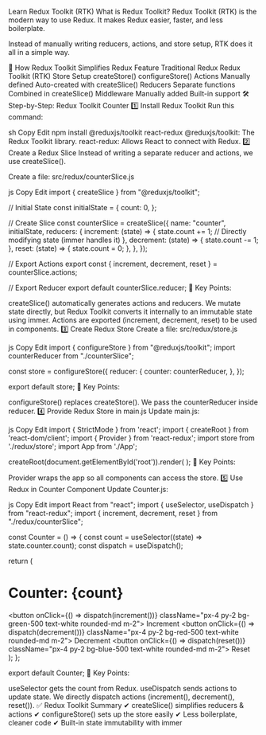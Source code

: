 Learn Redux Toolkit (RTK)
What is Redux Toolkit?
Redux Toolkit (RTK) is the modern way to use Redux. It makes Redux easier, faster, and less boilerplate.

Instead of manually writing reducers, actions, and store setup, RTK does it all in a simple way.

🔹 How Redux Toolkit Simplifies Redux
Feature	Traditional Redux	Redux Toolkit (RTK)
Store Setup	createStore()	configureStore()
Actions	Manually defined	Auto-created with createSlice()
Reducers	Separate functions	Combined in createSlice()
Middleware	Manually added	Built-in support
🛠 Step-by-Step: Redux Toolkit Counter
1️⃣ Install Redux Toolkit
Run this command:

sh
Copy
Edit
npm install @reduxjs/toolkit react-redux
@reduxjs/toolkit: The Redux Toolkit library.
react-redux: Allows React to connect with Redux.
2️⃣ Create a Redux Slice
Instead of writing a separate reducer and actions, we use createSlice().

Create a file: src/redux/counterSlice.js

js
Copy
Edit
import { createSlice } from "@reduxjs/toolkit";

// Initial State
const initialState = {
  count: 0,
};

// Create Slice
const counterSlice = createSlice({
  name: "counter",
  initialState,
  reducers: {
    increment: (state) => {
      state.count += 1; // Directly modifying state (immer handles it)
    },
    decrement: (state) => {
      state.count -= 1;
    },
    reset: (state) => {
      state.count = 0;
    },
  },
});

// Export Actions
export const { increment, decrement, reset } = counterSlice.actions;

// Export Reducer
export default counterSlice.reducer;
🔹 Key Points:

createSlice() automatically generates actions and reducers.
We mutate state directly, but Redux Toolkit converts it internally to an immutable state using immer.
Actions are exported (increment, decrement, reset) to be used in components.
3️⃣ Create Redux Store
Create a file: src/redux/store.js

js
Copy
Edit
import { configureStore } from "@reduxjs/toolkit";
import counterReducer from "./counterSlice";

const store = configureStore({
  reducer: {
    counter: counterReducer,
  },
});

export default store;
🔹 Key Points:

configureStore() replaces createStore().
We pass the counterReducer inside reducer.
4️⃣ Provide Redux Store in main.js
Update main.js:

js
Copy
Edit
import { StrictMode } from 'react';
import { createRoot } from 'react-dom/client';
import { Provider } from 'react-redux';
import store from './redux/store';
import App from './App';

createRoot(document.getElementById('root')).render(
  <StrictMode>
    <Provider store={store}>
      <App />
    </Provider>
  </StrictMode>
);
🔹 Key Points:

Provider wraps the app so all components can access the store.
5️⃣ Use Redux in Counter Component
Update Counter.js:

js
Copy
Edit
import React from "react";
import { useSelector, useDispatch } from "react-redux";
import { increment, decrement, reset } from "./redux/counterSlice";

const Counter = () => {
  const count = useSelector((state) => state.counter.count);
  const dispatch = useDispatch();

  return (
    <div className="text-center mt-5">
      <h1 className="text-3xl font-bold">Counter: {count}</h1>
      <button onClick={() => dispatch(increment())} className="px-4 py-2 bg-green-500 text-white rounded-md m-2">
        Increment
      </button>
      <button onClick={() => dispatch(decrement())} className="px-4 py-2 bg-red-500 text-white rounded-md m-2">
        Decrement
      </button>
      <button onClick={() => dispatch(reset())} className="px-4 py-2 bg-blue-500 text-white rounded-md m-2">
        Reset
      </button>
    </div>
  );
};

export default Counter;
🔹 Key Points:

useSelector gets the count from Redux.
useDispatch sends actions to update state.
We directly dispatch actions (increment(), decrement(), reset()).
✅ Redux Toolkit Summary
✔ createSlice() simplifies reducers & actions
✔ configureStore() sets up the store easily
✔ Less boilerplate, cleaner code
✔ Built-in state immutability with immer

